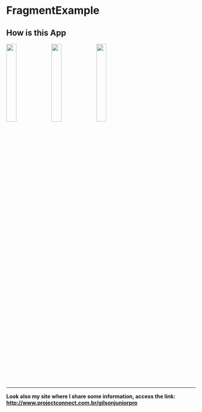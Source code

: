 # FragmentExample

## How is this App
<img src="http://www.projectconnect.com.br/github_imagens/Screenshot_20190124-145045.png" width="23%"></img>
<img src="http://www.projectconnect.com.br/github_imagens/Screenshot_20190124-145049.png" width="23%"></img>
<img src="http://www.projectconnect.com.br/github_imagens/Screenshot_20190124-145053.png" width="23%"></img>

-------------
**Look also my site where I share some information, access the link: http://www.projectconnect.com.br/gilsonjuniorpro**
